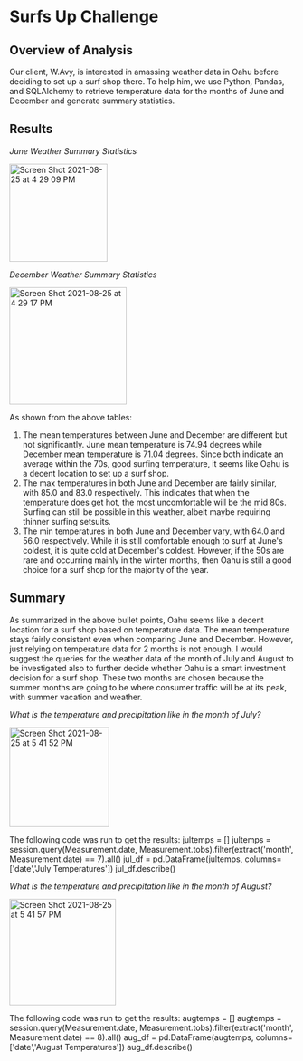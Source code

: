 # Surfs Up Challenge

## Overview of Analysis
Our client, W.Avy, is interested in amassing weather data in Oahu before deciding to set up a surf shop there. To help him, we use Python, Pandas, and SQLAlchemy to retrieve temperature data for the months of June and December and generate summary statistics.

## Results
_June Weather Summary Statistics_

<img width="173" alt="Screen Shot 2021-08-25 at 4 29 09 PM" src="https://user-images.githubusercontent.com/84816495/130860187-5e31f5de-3e4b-4699-a1fa-5b70f4cf4fe5.png">

_December Weather Summary Statistics_

<img width="207" alt="Screen Shot 2021-08-25 at 4 29 17 PM" src="https://user-images.githubusercontent.com/84816495/130860234-81702dfd-300d-4928-802d-5e13e6977d2f.png">

As shown from the above tables:
1. The mean temperatures between June and December are different but not significantly. June mean temperature is 74.94 degrees while December mean temperature is 71.04 degrees. Since both indicate an average within the 70s, good surfing temperature, it seems like Oahu is a decent location to set up a surf shop.
2. The max temperatures in both June and December are fairly similar, with 85.0 and 83.0 respectively. This indicates that when the temperature does get hot, the most uncomfortable will be the mid 80s. Surfing can still be possible in this weather, albeit maybe requiring thinner surfing setsuits.
3. The min temperatures in both June and December vary, with 64.0 and 56.0 respectively. While it is still comfortable enough to surf at June's coldest, it is quite cold at December's coldest. However, if the 50s are rare and occurring mainly in the winter months, then Oahu is still a good choice for a surf shop for the majority of the year.

## Summary

As summarized in the above bullet points, Oahu seems like a decent location for a surf shop based on temperature data. The mean temperature stays fairly consistent even when comparing June and December. However, just relying on temperature data for 2 months is not enough. I would suggest the queries for the weather data of the month of July and August to be investigated also to further decide whether Oahu is a smart investment decision for a surf shop. These two months are chosen because the summer months are going to be where consumer traffic will be at its peak, with summer vacation and weather.

_What is the temperature and precipitation like in the month of July?_

<img width="176" alt="Screen Shot 2021-08-25 at 5 41 52 PM" src="https://user-images.githubusercontent.com/84816495/130868601-0be806bf-b978-4956-90b1-a8b9a1aa1f4f.png">

The following code was run to get the results:
jultemps = []
jultemps = session.query(Measurement.date, Measurement.tobs).filter(extract('month', Measurement.date) == 7).all()
jul_df = pd.DataFrame(jultemps, columns=['date','July Temperatures'])
jul_df.describe()

_What is the temperature and precipitation like in the month of August?_

<img width="188" alt="Screen Shot 2021-08-25 at 5 41 57 PM" src="https://user-images.githubusercontent.com/84816495/130868611-059ecda9-a6cb-4f4d-a7a9-afd030726cd2.png">

The following code was run to get the results:
augtemps = []
augtemps = session.query(Measurement.date, Measurement.tobs).filter(extract('month', Measurement.date) == 8).all()
aug_df = pd.DataFrame(augtemps, columns=['date','August Temperatures'])
aug_df.describe()
